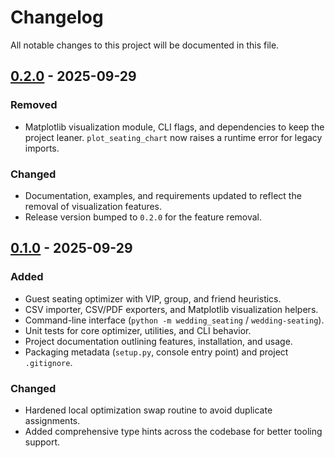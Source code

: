 # Changelog

All notable changes to this project will be documented in this file.

## [0.2.0] - 2025-09-29

### Removed
- Matplotlib visualization module, CLI flags, and dependencies to keep the project leaner. `plot_seating_chart` now raises a runtime error for legacy imports.

### Changed
- Documentation, examples, and requirements updated to reflect the removal of visualization features.
- Release version bumped to `0.2.0` for the feature removal.

## [0.1.0] - 2025-09-29

### Added
- Guest seating optimizer with VIP, group, and friend heuristics.
- CSV importer, CSV/PDF exporters, and Matplotlib visualization helpers.
- Command-line interface (`python -m wedding_seating` / `wedding-seating`).
- Unit tests for core optimizer, utilities, and CLI behavior.
- Project documentation outlining features, installation, and usage.
- Packaging metadata (`setup.py`, console entry point) and project `.gitignore`.

### Changed
- Hardened local optimization swap routine to avoid duplicate assignments.
- Added comprehensive type hints across the codebase for better tooling support.

[0.1.0]: https://github.com/yotam4h/wedding_seating/releases/tag/v0.1.0
[0.2.0]: https://github.com/yotam4h/wedding_seating/releases/tag/v0.2.0
